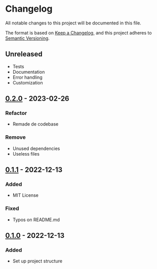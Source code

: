 # Changelog

All notable changes to this project will be documented in this file.

The format is based on [Keep a Changelog](https://keepachangelog.com/en/1.0.0/),
and this project adheres to [Semantic Versioning](https://semver.org/spec/v2.0.0.html).


## Unreleased
 - Tests
 - Documentation
 - Error handling
 - Customization


## [0.2.0]([repo-tags]v0.1.1..v0.2.0) - 2023-02-26

### Refactor
 - Remade de codebase

### Remove
 - Unused dependencies
 - Useless files

## [0.1.1]([repo-tags]v0.1.0..v0.1.1) - 2022-12-13

### Added

 - MIT License

### Fixed
 - Typos on README.md 

## [0.1.0]([repo-tags]v0.1.0..HEAD) - 2022-12-13

### Added

 - Set up project structure 

[repo-tags]: https://github.com/caio-bernardo/MakeReadme/tags/
